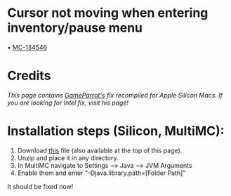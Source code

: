 # Cursor not moving when entering inventory/pause menu
• [MC-134546](https://bugs.mojang.com/browse/MC-134546)

# Credits
*This page contains [GameParrot's](https://github.com/GameParrot/minecraft-mac-window-fix) fix recompiled for Apple Silicon Macs.* 
*If you are looking for Intel fix, visit his page!*

# Installation steps (Silicon, MultiMC):

1) Download [this](https://www.mediafire.com/file/5o67lqkkltstelb/mcpatch.zip/file) file (also available at the top of this page).
2) Unzip and place it in any directory.
3) In MultiMC navigate to Settings --> Java --> JVM Arguments
4) Enable them and enter "-Djava.library.path=[Folder Path]"

It should be fixed now! 

